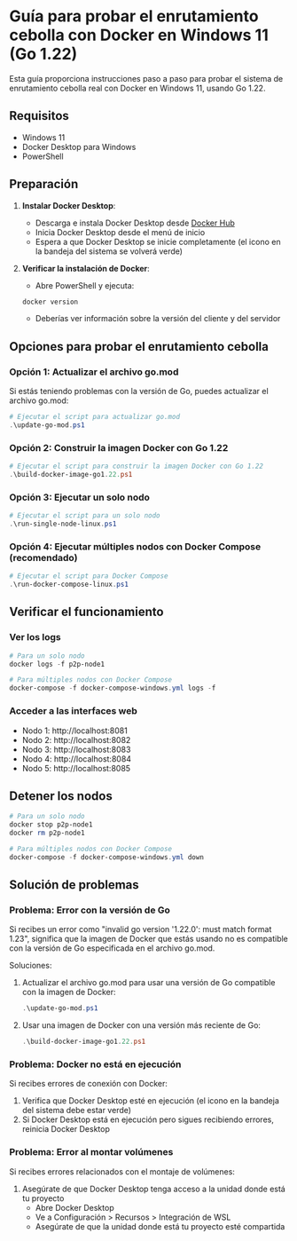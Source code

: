 # Guía para probar el enrutamiento cebolla con Docker en Windows 11 (Go 1.22)

Esta guía proporciona instrucciones paso a paso para probar el sistema de enrutamiento cebolla real con Docker en Windows 11, usando Go 1.22.

## Requisitos

- Windows 11
- Docker Desktop para Windows
- PowerShell

## Preparación

1. **Instalar Docker Desktop**:
   - Descarga e instala Docker Desktop desde [Docker Hub](https://www.docker.com/products/docker-desktop)
   - Inicia Docker Desktop desde el menú de inicio
   - Espera a que Docker Desktop se inicie completamente (el icono en la bandeja del sistema se volverá verde)

2. **Verificar la instalación de Docker**:
   - Abre PowerShell y ejecuta:
   ```powershell
   docker version
   ```
   - Deberías ver información sobre la versión del cliente y del servidor

## Opciones para probar el enrutamiento cebolla

### Opción 1: Actualizar el archivo go.mod

Si estás teniendo problemas con la versión de Go, puedes actualizar el archivo go.mod:

```powershell
# Ejecutar el script para actualizar go.mod
.\update-go-mod.ps1
```

### Opción 2: Construir la imagen Docker con Go 1.22

```powershell
# Ejecutar el script para construir la imagen Docker con Go 1.22
.\build-docker-image-go1.22.ps1
```

### Opción 3: Ejecutar un solo nodo

```powershell
# Ejecutar el script para un solo nodo
.\run-single-node-linux.ps1
```

### Opción 4: Ejecutar múltiples nodos con Docker Compose (recomendado)

```powershell
# Ejecutar el script para Docker Compose
.\run-docker-compose-linux.ps1
```

## Verificar el funcionamiento

### Ver los logs

```powershell
# Para un solo nodo
docker logs -f p2p-node1

# Para múltiples nodos con Docker Compose
docker-compose -f docker-compose-windows.yml logs -f
```

### Acceder a las interfaces web

- Nodo 1: http://localhost:8081
- Nodo 2: http://localhost:8082
- Nodo 3: http://localhost:8083
- Nodo 4: http://localhost:8084
- Nodo 5: http://localhost:8085

## Detener los nodos

```powershell
# Para un solo nodo
docker stop p2p-node1
docker rm p2p-node1

# Para múltiples nodos con Docker Compose
docker-compose -f docker-compose-windows.yml down
```

## Solución de problemas

### Problema: Error con la versión de Go

Si recibes un error como "invalid go version '1.22.0': must match format 1.23", significa que la imagen de Docker que estás usando no es compatible con la versión de Go especificada en el archivo go.mod.

Soluciones:
1. Actualizar el archivo go.mod para usar una versión de Go compatible con la imagen de Docker:
   ```powershell
   .\update-go-mod.ps1
   ```

2. Usar una imagen de Docker con una versión más reciente de Go:
   ```powershell
   .\build-docker-image-go1.22.ps1
   ```

### Problema: Docker no está en ejecución

Si recibes errores de conexión con Docker:

1. Verifica que Docker Desktop esté en ejecución (el icono en la bandeja del sistema debe estar verde)
2. Si Docker Desktop está en ejecución pero sigues recibiendo errores, reinicia Docker Desktop

### Problema: Error al montar volúmenes

Si recibes errores relacionados con el montaje de volúmenes:

1. Asegúrate de que Docker Desktop tenga acceso a la unidad donde está tu proyecto
   - Abre Docker Desktop
   - Ve a Configuración > Recursos > Integración de WSL
   - Asegúrate de que la unidad donde está tu proyecto esté compartida
